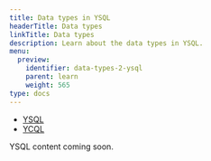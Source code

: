 ```yaml
---
title: Data types in YSQL
headerTitle: Data types
linkTitle: Data types
description: Learn about the data types in YSQL.
menu:
  preview:
    identifier: data-types-2-ysql
    parent: learn
    weight: 565
type: docs
---
```


<ul class="nav nav-tabs-alt nav-tabs-yb">

  <li >
    <a href="../data-types-ysql/" class="nav-link active">
      <i class="icon-postgres" aria-hidden="true"></i>
      YSQL
    </a>
  </li>

  <li >
    <a href="../data-types-ycql/" class="nav-link">
      <i class="icon-cassandra" aria-hidden="true"></i>
      YCQL
    </a>
  </li>

</ul>

YSQL content coming soon.
